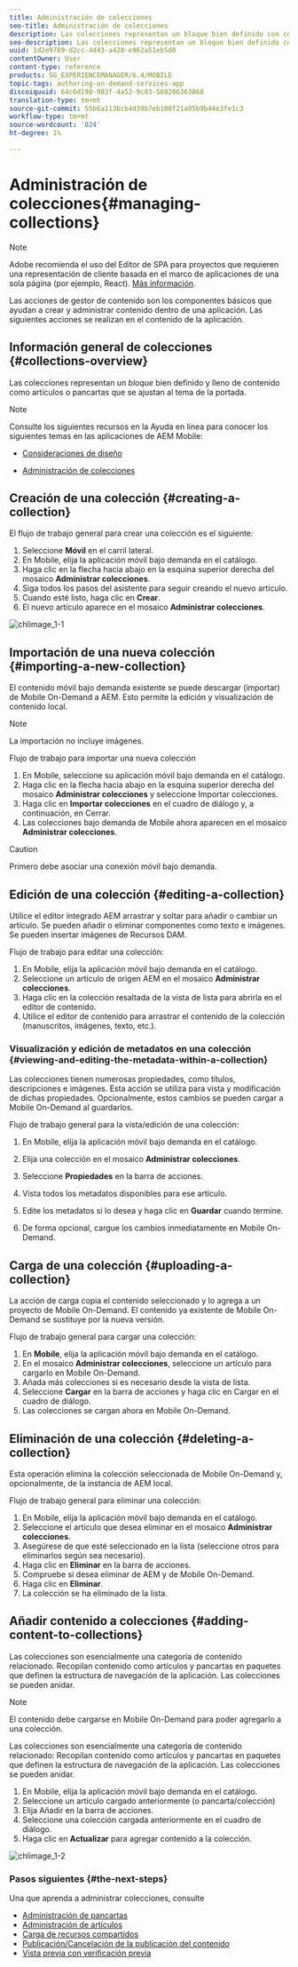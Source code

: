 ```yaml
---
title: Administración de colecciones
seo-title: Administración de colecciones
description: Las colecciones representan un bloque bien definido con contenido como artículos o pancartas que se ajustan al tema de la portada. Siga esta página para obtener más información.
seo-description: Las colecciones representan un bloque bien definido con contenido como artículos o pancartas que se ajustan al tema de la portada. Siga esta página para obtener más información.
uuid: 1d2e9769-d2cc-4d43-a428-e962a51eb5d0
contentOwner: User
content-type: reference
products: SG_EXPERIENCEMANAGER/6.4/MOBILE
topic-tags: authoring-on-demand-services-app
discoiquuid: 64c6d198-983f-4a52-9c83-560206363868
translation-type: tm+mt
source-git-commit: 55b6a113bcb4d39b7eb100f21a05b9b44e3fe1c3
workflow-type: tm+mt
source-wordcount: '824'
ht-degree: 1%

---
```



# Administración de colecciones{#managing-collections}

>[!NOTE]
>
>Adobe recomienda el uso del Editor de SPA para proyectos que requieren una representación de cliente basada en el marco de aplicaciones de una sola página (por ejemplo, React). [Más información](/help/sites-developing/spa-overview.md).

Las acciones de gestor de contenido son los componentes básicos que ayudan a crear y administrar contenido dentro de una aplicación. Las siguientes acciones se realizan en el contenido de la aplicación.

## Información general de colecciones {#collections-overview}

Las colecciones representan un *bloque* bien definido y lleno de contenido como artículos o pancartas que se ajustan al tema de la portada.

>[!NOTE]
>
>Consulte los siguientes recursos en la Ayuda en línea para conocer los siguientes temas en las aplicaciones de AEM Mobile:
>
>* [Consideraciones de diseño](https://helpx.adobe.com/digital-publishing-solution/help/design-app.html)
   >
   >
* [Administración de colecciones](https://helpx.adobe.com/digital-publishing-solution/help/creating-collections.html)

>



## Creación de una colección {#creating-a-collection}

El flujo de trabajo general para crear una colección es el siguiente:

1. Seleccione **Móvil** en el carril lateral.
1. En Mobile, elija la aplicación móvil bajo demanda en el catálogo.
1. Haga clic en la flecha hacia abajo en la esquina superior derecha del mosaico **Administrar colecciones**.
1. Siga todos los pasos del asistente para seguir creando el nuevo artículo.
1. Cuando esté listo, haga clic en **Crear**.
1. El nuevo artículo aparece en el mosaico **Administrar colecciones**.

![chlimage_1-1](assets/chlimage_1-1.gif)

## Importación de una nueva colección {#importing-a-new-collection}

El contenido móvil bajo demanda existente se puede descargar (importar) de Mobile On-Demand a AEM. Esto permite la edición y visualización de contenido local.

>[!NOTE]
>
>La importación no incluye imágenes.

Flujo de trabajo para importar una nueva colección

1. En Mobile, seleccione su aplicación móvil bajo demanda en el catálogo.
1. Haga clic en la flecha hacia abajo en la esquina superior derecha del mosaico **Administrar colecciones** y seleccione Importar colecciones.
1. Haga clic en **Importar colecciones** en el cuadro de diálogo y, a continuación, en Cerrar.
1. Las colecciones bajo demanda de Mobile ahora aparecen en el mosaico **Administrar colecciones**.

>[!CAUTION]
>
>Primero debe asociar una conexión móvil bajo demanda.

## Edición de una colección {#editing-a-collection}

Utilice el editor integrado AEM arrastrar y soltar para añadir o cambiar un artículo. Se pueden añadir o eliminar componentes como texto e imágenes. Se pueden insertar imágenes de Recursos DAM.

Flujo de trabajo para editar una colección:

1. En Mobile, elija la aplicación móvil bajo demanda en el catálogo.
1. Seleccione un artículo de origen AEM en el mosaico **Administrar colecciones**.
1. Haga clic en la colección resaltada de la vista de lista para abrirla en el editor de contenido.
1. Utilice el editor de contenido para arrastrar el contenido de la colección (manuscritos, imágenes, texto, etc.).

### Visualización y edición de metadatos en una colección {#viewing-and-editing-the-metadata-within-a-collection}

Las colecciones tienen numerosas propiedades, como títulos, descripciones e imágenes. Esta acción se utiliza para vista y modificación de dichas propiedades. Opcionalmente, estos cambios se pueden cargar a Mobile On-Demand al guardarlos.

Flujo de trabajo general para la vista/edición de una colección:

1. En Mobile, elija la aplicación móvil bajo demanda en el catálogo.
1. Elija una colección en el mosaico **Administrar colecciones**.

1. Seleccione **Propiedades** en la barra de acciones.
1. Vista todos los metadatos disponibles para ese artículo.
1. Edite los metadatos si lo desea y haga clic en **Guardar** cuando termine.
1. De forma opcional, cargue los cambios inmediatamente en Mobile On-Demand.

## Carga de una colección {#uploading-a-collection}

La acción de carga copia el contenido seleccionado y lo agrega a un proyecto de Mobile On-Demand. El contenido ya existente de Mobile On-Demand se sustituye por la nueva versión.

Flujo de trabajo general para cargar una colección:

1. En **Mobile**, elija la aplicación móvil bajo demanda en el catálogo.
1. En el mosaico **Administrar colecciones**, seleccione un artículo para cargarlo en Mobile On-Demand.
1. Añada más colecciones si es necesario desde la vista de lista.
1. Seleccione **Cargar** en la barra de acciones y haga clic en Cargar en el cuadro de diálogo.
1. Las colecciones se cargan ahora en Mobile On-Demand.

## Eliminación de una colección {#deleting-a-collection}

Esta operación elimina la colección seleccionada de Mobile On-Demand y, opcionalmente, de la instancia de AEM local.

Flujo de trabajo general para eliminar una colección:

1. En Mobile, elija la aplicación móvil bajo demanda en el catálogo.
1. Seleccione el artículo que desea eliminar en el mosaico **Administrar colecciones**.
1. Asegúrese de que esté seleccionado en la lista (seleccione otros para eliminarlos según sea necesario).
1. Haga clic en **Eliminar** en la barra de acciones.
1. Compruebe si desea eliminar de AEM y de Mobile On-Demand.
1. Haga clic en **Eliminar**.
1. La colección se ha eliminado de la lista.

## Añadir contenido a colecciones {#adding-content-to-collections}

Las colecciones son esencialmente una categoría de contenido relacionado. Recopilan contenido como artículos y pancartas en paquetes que definen la estructura de navegación de la aplicación. Las colecciones se pueden anidar.

>[!NOTE]
>
>El contenido debe cargarse en Mobile On-Demand para poder agregarlo a una colección.

Las colecciones son esencialmente una categoría de contenido relacionado: Recopilan contenido como artículos y pancartas en paquetes que definen la estructura de navegación de la aplicación. Las colecciones se pueden anidar.

1. En Mobile, elija la aplicación móvil bajo demanda en el catálogo.
1. Seleccione un artículo cargado anteriormente (o pancarta/colección)
1. Elija Añadir en la barra de acciones.
1. Seleccione una colección cargada anteriormente en el cuadro de diálogo.
1. Haga clic en **Actualizar** para agregar contenido a la colección.

![chlimage_1-2](assets/chlimage_1-2.gif)

### Pasos siguientes {#the-next-steps}

Una que aprenda a administrar colecciones, consulte

* [Administración de pancartas](/help/mobile/mobile-on-demand-managing-banners.md)
* [Administración de artículos](/help/mobile/mobile-on-demand-managing-articles.md)
* [Carga de recursos compartidos](/help/mobile/mobile-on-demand-shared-resources.md)
* [Publicación/Cancelación de la publicación del contenido](/help/mobile/mobile-on-demand-publishing-unpublishing.md)
* [Vista previa con verificación previa](/help/mobile/aem-mobile-manage-ondemand-services.md)
